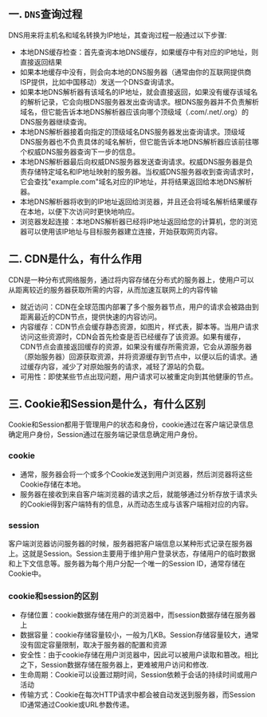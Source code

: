 ## 一. `DNS`查询过程
DNS用来将主机名和域名转换为IP地址，其查询过程一般通过以下步骤:
- 本地DNS缓存检查：首先查询本地DNS缓存，如果缓存中有对应的IP地址，则直接返回结果
- 如果本地缓存中没有，则会向本地的DNS服务器（通常由你的互联网提供商ISP提供，比如中国移动）发送一个DNS查询请求。
- 如果本地DNS解析器有该域名的IP地址，就会直接返回，如果没有缓存该域名的解析记录，它会向根DNS服务器发出查询请求。根DNS服务器并不负责解析域名，但它能告诉本地DNS解析器应该向哪个顶级域（.com/.net/.org）的DNS服务器继续查询。
- 本地DNS解析器接着向指定的顶级域名DNS服务器发出查询请求。顶级域DNS服务器也不负责具体的域名解析，但它能告诉本地DNS解析器应该前往哪个权威DNS服务器查询下一步的信息。
- 本地DNS解析器最后向权威DNS服务器发送查询请求。权威DNS服务器是负责存储特定域名和IP地址映射的服务器。当权威DNS服务器收到查询请求时，它会查找"example.com"域名对应的IP地址，并将结果返回给本地DNS解析器。
- 本地DNS解析器将收到的IP地址返回给浏览器，并且还会将域名解析结果缓存在本地，以便下次访问时更快地响应。
- 浏览器发起连接：本地DNS解析器已经将IP地址返回给您的计算机，您的浏览器可以使用该IP地址与目标服务器建立连接，开始获取网页内容。


## 二. CDN是什么，有什么作用
CDN是一种分布式网络服务，通过将内容存储在分布式的服务器上，使用户可以从距离较近的服务器获取所需的内容，从而加速互联网上的内容传输
- 就近访问：CDN在全球范围内部署了多个服务器节点，用户的请求会被路由到距离最近的CDN节点，提供快速的内容访问。
- 内容缓存：CDN节点会缓存静态资源，如图片，样式表，脚本等。当用户请求访问这些资源时，CDN会首先检查是否已经缓存了该资源。如果有缓存，CDN节点会直接返回缓存的资源，如果没有缓存所需资源，它会从源服务器（原始服务器）回源获取资源，并将资源缓存到节点中，以便以后的请求。通过缓存内容，减少了对原始服务的请求，减轻了源站的负载。
- 可用性：即使某些节点出现问题，用户请求可以被重定向到其他健康的节点。


## 三. Cookie和Session是什么，有什么区别
Cookie和Session都用于管理用户的状态和身份，cookie通过在客户端记录信息确定用户身份，Session通过在服务端记录信息确定用户身份。
### cookie
- 通常，服务器会将一个或多个Cookie发送到用户浏览器，然后浏览器将这些Cookie存储在本地。
- 服务器在接收到来自客户端浏览器的请求之后，就能够通过分析存放于请求头的Cookie得到客户端特有的信息，从而动态生成与该客户端相对应的内容。

### session
客户端浏览器访问服务器的时候，服务器把客户端信息以某种形式记录在服务器上。这就是Session。Session主要用于维护用户登录状态，存储用户的临时数据和上下文信息等。服务器为每个用户分配一个唯一的Session ID，通常存储在Cookie中。

### cookie和session的区别
- 存储位置：cookie数据存储在用户的浏览器中，而session数据存储在服务器上
- 数据容量：cookie存储容量较小，一般为几KB。Session存储容量较大，通常没有固定容量限制，取决于服务器的配置和资源
- 安全性：由于cookie存储在用户浏览器中，因此可以被用户读取和篡改。相比之下，Session数据存储在服务器上，更难被用户访问和修改.
- 生命周期：Cookie可以设置过期时间，Session依赖于会话的持续时间或用户活动
- 传输方式：Cookie在每次HTTP请求中都会被自动发送到服务器，而Session ID通常通过Cookie或URL参数传递。
